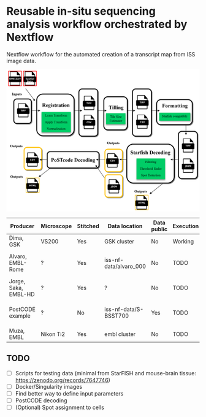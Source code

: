 # Reusable in-situ sequencing analysis workflow orchestrated by Nextflow

Nextflow workflow for the automated creation of a transcript map from ISS image data.

![Nextflow workflow diagram](image.png)

| Producer | Microscope | Stitched | Data location | Data public | Execution | Next steps | Issues |
|----------|----------|----------|----------|----------|----------|----------|----------|
| Dima, GSK              | VS200   | Yes   | GSK cluster            | No | Working  |                                            |  PostCODE | 
| Alvaro, EMBL-Rome      | ?       | Yes   | iss-nf-data/alvaro_000 | No | TODO     | [OME-Zarr Conversion](https://git.embl.de/grp-cba/iss-nf/-/issues/3), OME-Zarr Registration |           | 
| Jorge, Saka, EMBL-HD   | ?       | Yes   | ?                      | No | TODO     | [Find the data](https://git.embl.de/grp-cba/iss-nf/-/issues/2)                              |           | 
| PostCODE example       | ?       | No    | iss-nf-data/S-BSST700 | Yes | TODO     | Read access to data, [Stitch it](https://git.embl.de/grp-cba/iss-nf/-/issues/7)                   |           | 
| Muza, EMBL             | Nikon Ti2    | Yes  | embl cluster          | No | TODO     |                                            



## TODO

 - [ ] Scripts for testing data (minimal from StarFISH and mouse-brain tissue: https://zenodo.org/records/7647746)
 - [ ] Docker/Singularity images
 - [ ] Find better way to define input parameters
 - [ ] PostCODE decoding
 - [ ] (Optional) Spot assignment to cells
